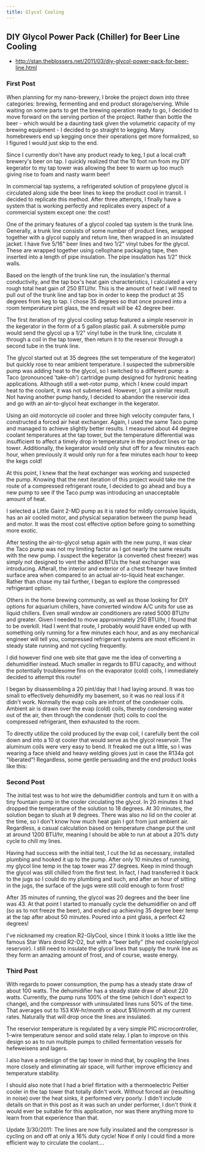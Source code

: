 ```yaml
---
title: Glycol Cooling
---
```


## DIY Glycol Power Pack (Chiller) for Beer Line Cooling

* http://stan.theblossers.net/2011/03/diy-glycol-power-pack-for-beer-line.html

### First Post

When planning for my nano-brewery, I broke the project down into three
categories: brewing, fermenting and end product storage/serving.  While waiting
on some parts to get the brewing operation ready to go, I decided to move
forward on the serving portion of the project.  Rather than bottle the beer -
which would be a daunting task given the volumetric capacity of my brewing
equipment - I decided to go straight to kegging.  Many homebrewers end up
kegging once their operations get more formalized, so I figured I would just
skip to the end.

Since I currently don't have any product ready to keg, I put a local craft
brewery's beer on tap.  I quickly realized that the 10 foot run from my DIY
kegerator to my tap tower was allowing the beer to warm up too much giving rise
to foam and nasty warm beer!

In commercial tap systems, a refrigerated solution of propylene glycol is
circulated along side the beer lines to keep the product cool in transit.  I
decided to replicate this method.  After three attempts, I finally have a
system that is working perfectly and replicates every aspect of a commercial
system except one: the cost!

One of the primary features of a glycol cooled tap system is the trunk line.
Generally, a trunk line consists of some number of product lines, wrapped
together with a glycol supply and return line, then wrapped in an insulated
jacket.  I have five 5/16" beer lines and two 1/2" vinyl tubes for the glycol.
These are wrapped together using cellophane packaging tape, then inserted into
a length of pipe insulation.  The pipe insulation has 1/2" thick walls.

Based on the length of the trunk line run, the insulation's thermal
conductivity, and the tap box's heat gain characteristics, I calculated a very
rough total heat gain of 250 BTU/hr.  This is the amount of heat I will need to
pull out of the trunk line and tap box in order to keep the product at 35
degrees from keg to tap.  I chose 35 degrees so that once poured into a room
temperature pint glass, the end result will be 42 degree beer.

The first iteration of my glycol cooling setup featured a simple reservoir in
the kegerator in the form of a 5 gallon plastic pail.  A submersible pump would
send the glycol up a 1/2" vinyl tube in the trunk line, circulate it through a
coil in the tap tower, then return it to the reservoir through a second tube in
the trunk line.

The glycol started out at 35 degrees (the set temperature of the kegerator) but
quickly rose to near ambient temperature.  I suspected the submersible pump was
adding heat to the glycol, so I switched to a different pump: a Taco
(pronounced 'take-oh') cartridge pump designed for hydronic heating
applications.  Although still a wet-rotor pump, which I knew could impart heat
to the coolant, it was not submersed.  However, I got a similar result.  Not
having another pump handy, I decided to abandon the reservoir idea and go with
an air-to-glycol heat exchanger in the kegerator.

Using an old motorcycle oil cooler and three high velocity computer fans, I
constructed a forced air heat exchanger.  Again, I used the same Taco pump and
managed to achieve slightly better results.  I measured about 44 degree coolant
temperatures at the tap tower, but the temperature differential was
insufficient to affect a timely drop in temperature in the product lines or tap
tower.  Additionally, the kegerator would only shut off for a few minutes each
hour, when previously it would only run for a few minutes each hour to keep the
kegs cold!

At this point, I knew that the heat exchanger was working and suspected the
pump.  Knowing that the next iteration of this project would take me the route
of a compressed refrigerant route, I decided to go ahead and buy a new pump to
see if the Taco pump was introducing an unacceptable amount of heat.

I selected a Little Gaint 2-MD pump as it is rated for mildly corrosive
liquids, has an air cooled motor, and physical separation between the pump head
and motor.  It was the most cost effective option before going to something
more exotic.

After testing the air-to-glycol setup again with the new pump, it was clear the
Taco pump was not my limiting factor as I got nearly the same results with the
new pump.  I suspect the kegerator (a converted chest freezer) was simply not
designed to vent the added BTUs the heat exchanger was introducing.  Afterall,
the interior and exterior of a chest freezer have limited surface area when
compared to an actual air-to-liquid heat exchanger.  Rather than chase my tail
further, I began to explore the compressed refrigerant option.

Others in the home brewing community, as well as those looking for DIY options
for aquarium chillers, have converted window A/C units for use as liquid
chillers.  Even small window air conditioners are rated 5000 BTU/hr and
greater.  Given I needed to move approximately 250 BTU/hr, I found that to be
overkill.  Had I went that route, I probably would have ended up with something
only running for a few minutes each hour, and as any mechanical engineer will
tell you, compressed refrigerant systems are most efficient in steady state
running and not cycling frequently.

I did however find one web site that gave me the idea of converting a
dehumidifier instead.  Much smaller in regards to BTU capacity, and without the
potentially troublesome fins on the evaporator (cold) coils, I immediately
decided to attempt this route!

I began by disassembling a 20 pint/day that I had laying around.  It was too
small to effectively dehumidify my basement, so it was no real loss if it
didn't work.  Normally the evap coils are infront of the condenser coils.
Ambient air is drawn over the evap (cold) coils, thereby condensing water out
of the air, then through the condenser (hot) coils to cool the compressed
refrigerant, then exhausted to the room.

To directly utilize the cold produced by the evap coil, I carefully bent the
coil down and into a 10 qt cooler that would serve as the glycol reservoir.
The aluminum coils were very easy to bend.  It freaked me out a little, so I
was wearing a face shield and heavy welding gloves just in case the R134a got
"liberated"! Regardless, some gentle persuading and the end product looks like
this:

### Second Post

The initial test was to hot wire the dehumidifier controls and turn it on with
a tiny fountain pump in the cooler circulating the glycol. In 20 minutes it had
dropped the temperature of the solution to 18 degrees. At 30 minutes, the
solution began to slush at 9 degrees. There was also no lid on the cooler at
the time, so I don't know how much heat gain I got from just ambient air.
Regardless, a casual calculation based on temperature change put the unit at
around 1200 BTU/hr, meaning I should be able to run at about a 20% duty cycle
to chill my lines.

Having had success with the initial test, I cut the lid as necessary, installed
plumbing and hooked it up to the pump. After only 10 minutes of running, my
glycol line temp in the tap tower was 27 degrees. Keep in mind though the
glycol was still chilled from the first test. In fact, I had transferred it
back to the jugs so I could do my plumbing and such, and after an hour of
sitting in the jugs, the surface of the jugs were still cold enough to form
frost!

After 35 minutes of running, the glycol was 20 degrees and the beer line was
43. At that point I started to manually cycle the dehumidifier on and off (so
as to not freeze the beer), and ended up achieving 35 degree beer temp at the
tap after about 50 minutes. Poured into a pint glass, a perfect 42 degrees!

I've nicknamed my creation R2-GlyCool, since I think it looks a little like the
famous Star Wars droid R2-D2, but with a "beer belly" (the red cooler/glycol
reservoir).  I still need to insulate the glycol lines that supply the trunk
line as they form an amazing amount of frost, and of course, waste energy.

### Third Post

With regards to power consumption, the pump has a steady state draw of about
100 watts.  The dehumidifier has a steady state draw of about 220 watts.
Currently, the pump runs 100% of the time (which I don't expect to change), and
the compressor with uninsulated lines runs 50% of the time.   That averages out
to 153 KW-hr/month or about $16/month at my current rates.  Naturally that will
drop once the lines are insulated.

The reservior temperature is regulated by a very simple PIC microcontroller,
1-wire temperature sensor and solid state relay.  I plan to improve on this
design so as to run multiple pumps to chilled fermentation vessels for
hefeweisens and lagers.

I also have a redesign of the tap tower in mind that, by coupling the lines
more closely and eliminating air space, will further improve efficiency and
temperature stability.

I should also note that I had a brief flirtation with a thermoelectric Peltier
cooler in the tap tower that totally didn't work.  Without forced air
(resulting in noise) over the heat sinks, it performed very poorly.  I didn't
include details on that in this post as it was such an under performer, I don't
think it would ever be suitable for this application, nor was there anything
more to learn from that experience than that.

Update 3/30/2011: The lines are now fully insulated and the compressor is
cycling on and off at only a 16% duty cycle!  Now if only I could find a more
efficient way to circulate the coolant....

